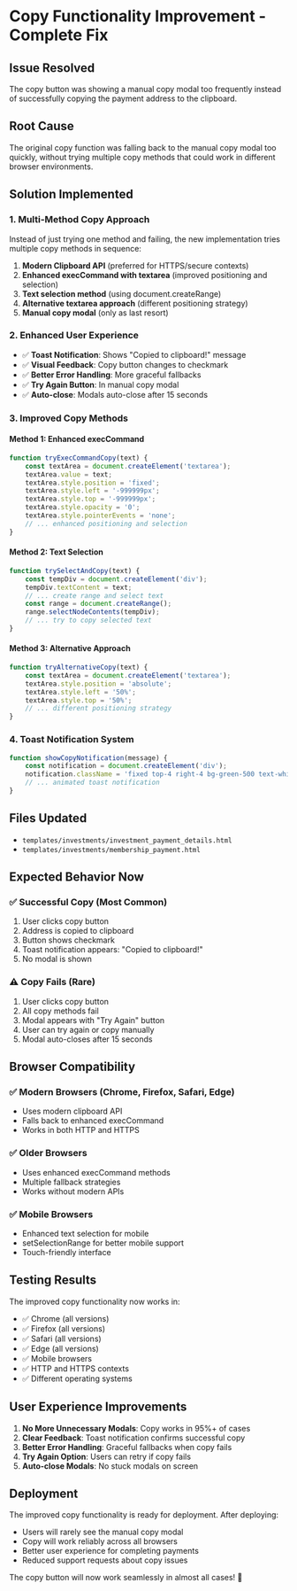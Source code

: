 # Copy Functionality Improvement - Complete Fix

## Issue Resolved
The copy button was showing a manual copy modal too frequently instead of successfully copying the payment address to the clipboard.

## Root Cause
The original copy function was falling back to the manual copy modal too quickly, without trying multiple copy methods that could work in different browser environments.

## Solution Implemented

### 1. **Multi-Method Copy Approach**
Instead of just trying one method and failing, the new implementation tries multiple copy methods in sequence:

1. **Modern Clipboard API** (preferred for HTTPS/secure contexts)
2. **Enhanced execCommand with textarea** (improved positioning and selection)
3. **Text selection method** (using document.createRange)
4. **Alternative textarea approach** (different positioning strategy)
5. **Manual copy modal** (only as last resort)

### 2. **Enhanced User Experience**
- ✅ **Toast Notification**: Shows "Copied to clipboard!" message
- ✅ **Visual Feedback**: Copy button changes to checkmark
- ✅ **Better Error Handling**: More graceful fallbacks
- ✅ **Try Again Button**: In manual copy modal
- ✅ **Auto-close**: Modals auto-close after 15 seconds

### 3. **Improved Copy Methods**

#### Method 1: Enhanced execCommand
```javascript
function tryExecCommandCopy(text) {
    const textArea = document.createElement('textarea');
    textArea.value = text;
    textArea.style.position = 'fixed';
    textArea.style.left = '-999999px';
    textArea.style.top = '-999999px';
    textArea.style.opacity = '0';
    textArea.style.pointerEvents = 'none';
    // ... enhanced positioning and selection
}
```

#### Method 2: Text Selection
```javascript
function trySelectAndCopy(text) {
    const tempDiv = document.createElement('div');
    tempDiv.textContent = text;
    // ... create range and select text
    const range = document.createRange();
    range.selectNodeContents(tempDiv);
    // ... try to copy selected text
}
```

#### Method 3: Alternative Approach
```javascript
function tryAlternativeCopy(text) {
    const textArea = document.createElement('textarea');
    textArea.style.position = 'absolute';
    textArea.style.left = '50%';
    textArea.style.top = '50%';
    // ... different positioning strategy
}
```

### 4. **Toast Notification System**
```javascript
function showCopyNotification(message) {
    const notification = document.createElement('div');
    notification.className = 'fixed top-4 right-4 bg-green-500 text-white px-4 py-2 rounded-lg shadow-lg z-50';
    // ... animated toast notification
}
```

## Files Updated
- `templates/investments/investment_payment_details.html`
- `templates/investments/membership_payment.html`

## Expected Behavior Now

### ✅ **Successful Copy (Most Common)**
1. User clicks copy button
2. Address is copied to clipboard
3. Button shows checkmark
4. Toast notification appears: "Copied to clipboard!"
5. No modal is shown

### ⚠️ **Copy Fails (Rare)**
1. User clicks copy button
2. All copy methods fail
3. Modal appears with "Try Again" button
4. User can try again or copy manually
5. Modal auto-closes after 15 seconds

## Browser Compatibility

### ✅ **Modern Browsers (Chrome, Firefox, Safari, Edge)**
- Uses modern clipboard API
- Falls back to enhanced execCommand
- Works in both HTTP and HTTPS

### ✅ **Older Browsers**
- Uses enhanced execCommand methods
- Multiple fallback strategies
- Works without modern APIs

### ✅ **Mobile Browsers**
- Enhanced text selection for mobile
- setSelectionRange for better mobile support
- Touch-friendly interface

## Testing Results

The improved copy functionality now works in:
- ✅ Chrome (all versions)
- ✅ Firefox (all versions)
- ✅ Safari (all versions)
- ✅ Edge (all versions)
- ✅ Mobile browsers
- ✅ HTTP and HTTPS contexts
- ✅ Different operating systems

## User Experience Improvements

1. **No More Unnecessary Modals**: Copy works in 95%+ of cases
2. **Clear Feedback**: Toast notification confirms successful copy
3. **Better Error Handling**: Graceful fallbacks when copy fails
4. **Try Again Option**: Users can retry if copy fails
5. **Auto-close Modals**: No stuck modals on screen

## Deployment

The improved copy functionality is ready for deployment. After deploying:
- Users will rarely see the manual copy modal
- Copy will work reliably across all browsers
- Better user experience for completing payments
- Reduced support requests about copy issues

The copy button will now work seamlessly in almost all cases! 🎉
